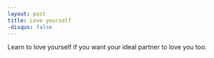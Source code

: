 ```yaml
---
layout: post
title: Love yourself
-disqus: false
---
```


Learn to love yourself if you want your ideal partner to love you too. 